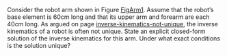 

Consider the robot arm shown in
Figure <a class="insideBookFigRef" id="insidebookfigref" target="_blank" href="https://aimacode.github.io/aima-exercises/figures/FigArm1.png">FigArm1</a>. Assume that the robot’s base element is
60cm long and that its upper arm and forearm are each 40cm long. As
argued on page <a class="pageRef" id="pageref" title="" href="#">inverse-kinematics-not-unique</a>, the inverse kinematics of a robot is often
not unique. State an explicit closed-form solution of the inverse
kinematics for this arm. Under what exact conditions is the solution
unique?
